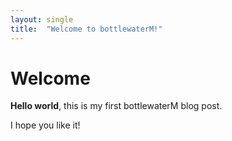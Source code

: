 ```yaml
---
layout: single
title:  "Welcome to bottlewaterM!"
---
```


# Welcome

**Hello world**, this is my first bottlewaterM blog post.

I hope you like it!
